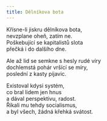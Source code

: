 ```yaml
---
title: Dělníkova bota
---
```


Křísne-li jiskru dělníkova bota,  
nevzplane oheň, zatím ne.  
Poškebující se kapitalistů slota  
přečká i do dalšího dne.

Ale až lid se semkne s hesly rudé víry   
dochlemstá pohár vršící se míry,  
poslední z kasty pijavic.

Existoval kdysi systém,  
co bral lidem jen hnus  
a dával perspektivu, radost.  
Říkali mu tehdy socialismus,  
a byl všech, žádná křehká svátost.